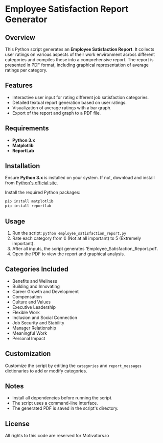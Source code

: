 # Employee Satisfaction Report Generator

## Overview
This Python script generates an **Employee Satisfaction Report**. It collects user ratings on various aspects of their work environment across different categories and compiles these into a comprehensive report. The report is presented in PDF format, including graphical representation of average ratings per category.

## Features
- Interactive user input for rating different job satisfaction categories.
- Detailed textual report generation based on user ratings.
- Visualization of average ratings with a bar graph.
- Export of the report and graph to a PDF file.

## Requirements
- **Python 3.x**
- **Matplotlib**
- **ReportLab**

## Installation
Ensure **Python 3.x** is installed on your system. If not, download and install from [Python's official site](https://www.python.org/downloads/).

Install the required Python packages:
~~~bash
pip install matplotlib
pip install reportlab
~~~

## Usage
1. Run the script: `python employee_satisfaction_report.py`
2. Rate each category from 0 (Not at all important) to 5 (Extremely important).
3. After all inputs, the script generates 'Employee_Satisfaction_Report.pdf'.
4. Open the PDF to view the report and graphical analysis.

## Categories Included
- Benefits and Wellness
- Building and Innovating
- Career Growth and Development
- Compensation
- Culture and Values
- Executive Leadership
- Flexible Work
- Inclusion and Social Connection
- Job Security and Stability
- Manager Relationship
- Meaningful Work
- Personal Impact

## Customization
Customize the script by editing the `categories` and `report_messages` dictionaries to add or modify categories.

## Notes
- Install all dependencies before running the script.
- The script uses a command-line interface.
- The generated PDF is saved in the script's directory.

## License
All rights to this code are reserved for Motivators.io
